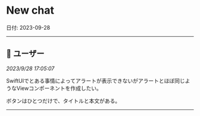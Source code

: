 # New chat

日付: 2023-09-28

---

## 👤 ユーザー
*2023/9/28 17:05:07*

SwiftUIでとある事情によってアラートが表示できないがアラートとほぼ同じようなViewコンポーネントを作成したい。

ボタンはひとつだけで、タイトルと本文がある。

---
